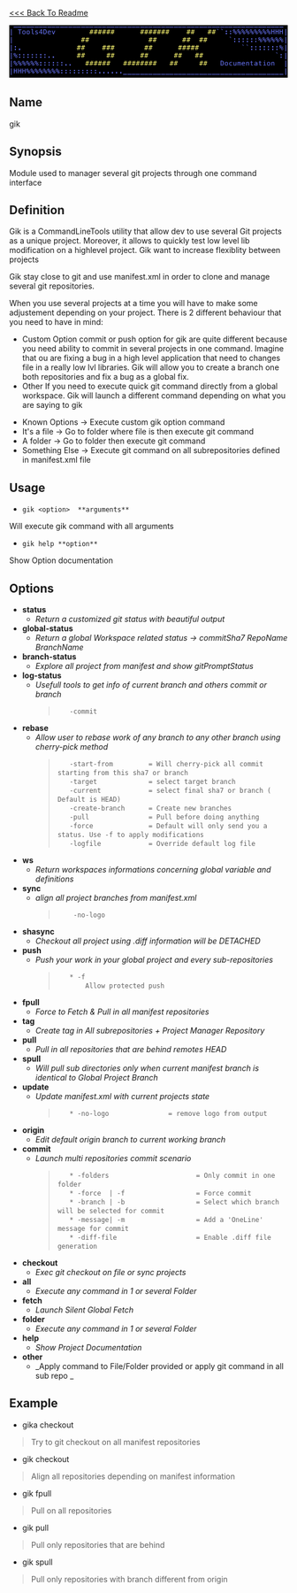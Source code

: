 [<<< Back To Readme](../../../../README.md)
<p align="center">
    <img src="https://github.com/T4D-Suites/T4D-Ressources/blob/master/LogoGIK.png">
</p>


## Name
<p>gik</p>


## Synopsis
<p>Module used to manager several git projects through one command interface</p>


## Definition
<p>

Gik is a CommandLineTools utility that allow dev to use several Git projects as a unique project.
Moreover, it allows to quickly test low level lib modification on a highlevel project.
Gik want to increase flexiblity between projects

Gik stay close to git and use manifest.xml in order to clone and manage several git repositories.

When you use several projects at a time you will have to make some adjustement depending on your project.
There is 2 different behaviour that you need to have in mind:

* Custom Option
commit or push option for gik are quite different because you need ability to commit in several projects in one command.
Imagine that ou are fixing a bug in a high level application that need to changes file in a really low lvl libraries.
Gik will allow you to create a branch one both repositories and fix a bug as a global fix.
* Other
If you need to execute quick git command directly from a global workspace.
Gik will launch a different command depending on what you are saying to gik
- Known Options         -> Execute custom gik option command
- It's a file           -> Go to folder where file is then execute git command
- A folder              -> Go to folder then execute git command
- Something Else        -> Execute git command on all subrepositories defined in manifest.xml file
</p>


## Usage

* `gik <option>  **arguments**`

Will execute gik command with all arguments


* `gik help **option**`

Show Option documentation


## Options
- **status**
    - _Return a customized git status with beautiful output_
- **global-status**
    - _Return a global Workspace related status ->    commitSha7 RepoName BranchName_
- **branch-status**
    - _Explore all project from manifest and show gitPromptStatus_
- **log-status**
    - _Usefull tools to get info of current branch and others commit or branch_
        >        -commit
- **rebase**
    - _Allow user to rebase work of any branch to any other branch using cherry-pick method_
        >        -start-from         = Will cherry-pick all commit starting from this sha7 or branch
        >        -target             = select target branch
        >        -current            = select final sha7 or branch ( Default is HEAD)
        >        -create-branch      = Create new branches
        >        -pull               = Pull before doing anything
        >        -force              = Default will only send you a status. Use -f to apply modifications
        >        -logfile            = Override default log file
- **ws**
    - _Return workspaces informations concerning global variable and definitions_
- **sync**
    - _align all project branches from manifest.xml_
        >         -no-logo
- **shasync**
    - _Checkout all project using .diff information will be DETACHED_
- **push**
    - _Push your work in your global project and every sub-repositories_
        >        * -f
        >            Allow protected push
- **fpull**
    - _Force to Fetch & Pull in all manifest repositories_
- **tag**
    - _Create tag in All subrepositories + Project Manager Repository_
- **pull**
    - _Pull in all repositories that are behind remotes HEAD_
- **spull**
    - _Will pull sub directories only when current manifest branch is identical to Global Project Branch_
- **update**
    - _Update manifest.xml with current projects state_
        >        * -no-logo               = remove logo from output
- **origin**
    - _Edit default origin branch to current working branch_
- **commit**
    - _Launch multi repositories commit scenario_
        >        * -folders                      = Only commit in one folder
        >        * -force  | -f                  = Force commit
        >        * -branch | -b                  = Select which branch will be selected for commit
        >        * -message| -m                  = Add a 'OneLine' message for commit
        >        * -diff-file                    = Enable .diff file generation
- **checkout**
    - _Exec git checkout on file or sync projects_
- **all**
    - _Execute any command in 1 or several Folder_
- **fetch**
    - _Launch Silent Global Fetch_
- **folder**
    - _Execute any command in 1 or several Folder_
- **help**
    - _Show Project Documentation_
- **other**
    - _Apply command to File/Folder provided or apply git command in all sub repo
      _

## Example
<p>

* gika checkout             

>  Try to git checkout on all manifest repositories


* gik checkout              

>  Align all repositories depending on manifest information


* gik fpull                 

>  Pull on all repositories


* gik pull                  

>  Pull only repositories that are behind


* gik spull                 

>  Pull only repositories with branch different from origin


</p>

